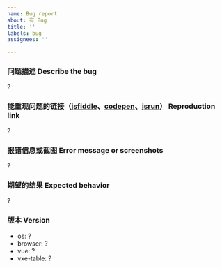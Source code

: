 ```yaml
---
name: Bug report
about: 有 Bug
title: ''
labels: bug
assignees: ''

---
```


### 问题描述 Describe the bug

 ?

### 能重现问题的链接（[jsfiddle](https://jsfiddle.net/w8q6unes/)、[codepen](https://codepen.io/anon/pen/gJEmRW)、[jsrun](https://jsrun.net/vIyKp/edit)） Reproduction link

 ?

### 报错信息或截图 Error message or screenshots

 ?

### 期望的结果 Expected behavior

 ?

### 版本 Version

- os: ?
- browser: ?
- vue: ?
- vxe-table: ?
